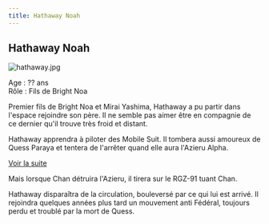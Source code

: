 ```yaml
---
title: Hathaway Noah
---
```


Hathaway Noah
-------------


![hathaway.jpg](/images/stories/saga/charcontreattaque/persos/hathaway.jpg)


Age : ?? ans  
Rôle : Fils de Bright Noa  
  
Premier fils de Bright Noa et Mirai Yashima, Hathaway a pu partir dans l'espace rejoindre son père. Il ne semble pas aimer être en compagnie de ce dernier qu'il trouve très froid et distant.


Hathaway apprendra à piloter des Mobile Suit. Il tombera aussi amoureux de Quess Paraya et tentera de l'arrêter quand elle aura l'Azieru Alpha.


[Voir la suite](javascript:spoiler();)


Mais lorsque Chan détruira l'Azieru, il tirera sur le RGZ-91 tuant Chan.


Hathaway disparaîtra de la circulation, bouleversé par ce qui lui est arrivé. Il rejoindra quelques années plus tard un mouvement anti Fédéral, toujours perdu et troublé par la mort de Quess. 


